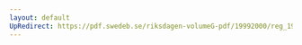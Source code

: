 ```yaml
---
layout: default
UpRedirect: https://pdf.swedeb.se/riksdagen-volumeG-pdf/19992000/reg_19992000/reg_19992000_0012.pdf
---
```

